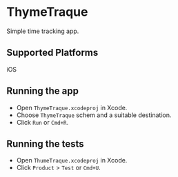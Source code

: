 #  ThymeTraque

Simple time tracking app.

## Supported Platforms

iOS

## Running the app

- Open `ThymeTraque.xcodeproj` in Xcode.
- Choose `ThymeTraque` schem and a suitable destination.
- Click `Run` or `Cmd+R`.

## Running the tests

- Open `ThumeTraque.xcodeproj` in Xcode.
- Click `Product` > `Test` or `Cmd+U`.
